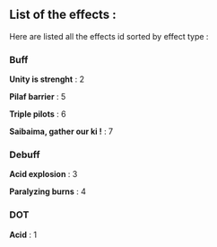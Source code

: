 ## List of the effects :

Here are listed all the effects id sorted by effect type :

### Buff

**Unity is strenght** : 2

**Pilaf barrier** : 5

**Triple pilots** : 6

**Saibaima, gather our ki !** : 7

### Debuff

**Acid explosion** : 3

**Paralyzing burns** : 4

### DOT

**Acid** : 1